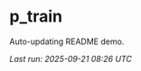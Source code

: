 # p_train

Auto-updating README demo.

<!--START_SECTION:status-->
_Last run: 2025-09-21 08:26 UTC_
<!--END_SECTION:status-->















































































































































































































































































































































































































































































































































































































































































